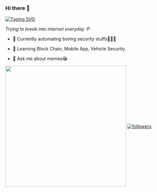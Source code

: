 ### Hi there 👋

[![Typing SVG](https://readme-typing-svg.herokuapp.com?color=000000&lines=This+is+Satyendra;An+AppSec+Ninja+🥷)](https://git.io/typing-svg)

_Trying to break into internet everyday :P_

- 🔭 Currently automating boring security stuffs👨‍💻😉

- 🌱 Learning Block Chain, Mobile App, Vehicle Security.

- 💬 Ask me about memes😂

<img align='center' src="https://github-readme-stats.vercel.app/api?username=bugdisclose&show_icons=true&count_private=true&&hide=contribs&theme=cobalt" width="380">

<a href="https://twitter.com/itsgeekymonk">
    <img align='center' alt="followers" title="Follow me on Twitter" src="https://img.shields.io/twitter/follow/itsgeekymonk?color=1d9ff7&labelColor=1d9ff7&label=Follow&logo=twitter&logoColor=white&style=for-the-badge"/></a>
